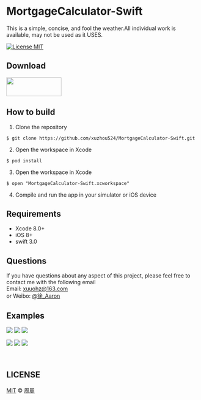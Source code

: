 # MortgageCalculator-Swift
This is a simple, concise, and fool the weather.All individual work is available, may not be used as it USES.

[![License MIT](https://img.shields.io/badge/license-MIT-green.svg?style=flat)](https://raw.githubusercontent.com/xuzhou524/MortgageCalculator-Swift/master/LICENSE)

## Download
<a target='_blank' href='https://itunes.apple.com/cn/app/id1272033544?mt=8'>
<img src='http://ww2.sinaimg.cn/large/0060lm7Tgw1f1hgrs1ebwj308102q0sp.jpg' width='144' height='49' />
</a>

## How to build
1)  Clone the repository
```
$ git clone https://github.com/xuzhou524/MortgageCalculator-Swift.git
```
2) Open the workspace in Xcode
```
$ pod install
```
3) Open the workspace in Xcode
```
$ open "MortgageCalculator-Swift.xcworkspace"
```
4) Compile and run the app in your simulator or iOS device

## Requirements
* Xcode 8.0+
* iOS 8+
* swift 3.0

## Questions
If you have questions about any aspect of this project, please feel free to contact me with the following email
<br/>Email: xuuohz@163.com
<br/>or Weibo: <a href = 'http://weibo.com/u/2305459493' >@徐_Aaron</a>
<br/>

## Examples
![](http://ww1.sinaimg.cn/large/0060lm7Tly1fkm5gcmfsyj306y0ccq31.jpg)
![](http://ww4.sinaimg.cn/large/0060lm7Tly1fkm5gcpeixj306y0cct93.jpg)
![](http://ww4.sinaimg.cn/large/0060lm7Tly1fkm68laziuj306y0ccdgo.jpg)


![](http://ww3.sinaimg.cn/large/0060lm7Tly1fkm5gcu068j306y0ccjtn.jpg)
![](http://ww4.sinaimg.cn/large/0060lm7Tly1fkm5gcrcwkj306y0ccq3h.jpg)
![](http://ww3.sinaimg.cn/large/0060lm7Tly1fkm5gcqs0hj306y0ccaag.jpg)

<br/>

## LICENSE

[MIT](https://raw.githubusercontent.com/xuzhou524/MortgageCalculator-Swift/master/LICENSE) © [周周](https://github.com/xuzhou524)

